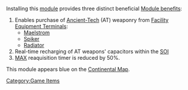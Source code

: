 Installing this [module](modules.md) provides three distinct
beneficial [Module benefits](Module_benefit.md):

1.  Enables purchase of [Ancient-Tech](Ancient-Tech.md) (AT)
    weaponry from [Facility](Facility.md) [Equipment
    Terminals](Equipment_Terminal.md):
    - [Maelstrom](Maelstrom.md)
    - [Spiker](Spiker.md)
    - [Radiator](Radiator.md)
2.  Real-time recharging of AT weapons' capacitors within the
    [SOI](SOI.md)
3.  [MAX](MAX.md) reaquisition timer is reduced by 50%.

This module appears blue on the [Continental
Map](Continental_Map.md).

[Category:Game Items](Category:Game_Items.md)
